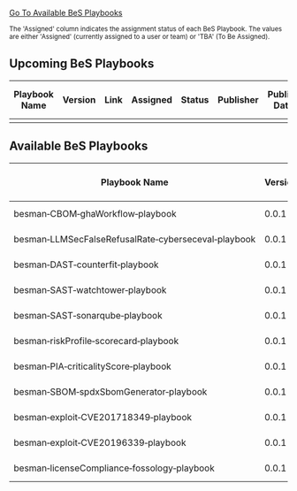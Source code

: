 [Go To Available BeS Playbooks](#available-bes-playbooks)



<sub>The 'Assigned' column indicates the assignment status of each BeS Playbook. The values are either 'Assigned' (currently assigned to a user or team) or 'TBA' (To Be Assigned).<sub>


## Upcoming BeS Playbooks

| Playbook Name | Version | Link | Assigned | Status | Publisher | Publish Date | Last Update Date | Notes |
| ------------- | ------- | ---- | -------- | ------ | --------- | ------------ | ---------------- | ----- |
|               |         |      |          |        |           |              |                  |       |



## Available BeS Playbooks

| Playbook Name                                                         | Version | Link                                                                                                                                              | Status    | Publisher                   | Publish Date | Last Update Date | Notes |
| --------------------------------------------------------------------- | ------- | ------------------------------------------------------------------------------------------------------------------------------------------------- | --------- | --------------------------- | ------------ | ---------------- | ----- |
| besman&#8209;CBOM&#8209;ghaWorkflow&#8209;playbook                    | 0.0.1   | [Link](https://github.com/Be-Secure/besecure-playbooks-store/blob/develop/playbooks/besman-CBOM-ghaWorkflow-playbook-0.0.1.sh)                    | Published | BeS&nbsp;Community&nbsp;Lab | 2025-04-21   | 2025-04-21       |       |
| besman&#8209;LLMSecFalseRefusalRate&#8209;cyberseceval&#8209;playbook | 0.0.1   | [Link](https://github.com/Be-Secure/besecure-playbooks-store/blob/develop/playbooks/besman-LLMSecFalseRefusalRate-cyberseceval-playbook-0.0.1.sh) | Published | BeS&nbsp;Community&nbsp;Lab | 2025-04-21   | 2025-04-21       |       |
| besman&#8209;DAST&#8209;counterfit&#8209;playbook                     | 0.0.1   | [Link](https://github.com/Be-Secure/besecure-playbooks-store/blob/develop/playbooks/besman-counterfit-0.0.1-playbook.sh)                          | Published | BeS&nbsp;Community&nbsp;Lab | 2024-06-12   | 2024-06-12       |       |
| besman&#8209;SAST&#8209;watchtower&#8209;playbook                     | 0.0.1   | [Link](https://github.com/Be-Secure/besecure-playbooks-store/blob/develop/playbooks/besman-watchtower-0.0.1-playbook.sh)                          | Published | BeS&nbsp;Community&nbsp;Lab | 2024-06-12   | 2024-06-12       |       |
| besman&#8209;SAST&#8209;sonarqube&#8209;playbook                      | 0.0.1   | [Link](https://github.com/Be-Secure/besecure-playbooks-store/blob/develop/playbooks/besman-sonarqube-0.0.1-playbook.sh)                           | Published | BeS&nbsp;Community&nbsp;Lab | 2024-05-16   | 2024-05-16       |       |
| besman&#8209;riskProfile&#8209;scorecard&#8209;playbook               | 0.0.1   | [Link](https://github.com/Be-Secure/besecure-playbooks-store/blob/develop/playbooks/besman-scorecard-0.0.1-playbook.sh)                           | Published | BeS&nbsp;Community&nbsp;Lab | 2024-05-06   | 2024-05-06       |       |
| besman&#8209;PIA&#8209;criticalityScore&#8209;playbook                | 0.0.1   | [Link](https://github.com/Be-Secure/besecure-playbooks-store/blob/develop/playbooks/besman-criticality_score-0.0.1-playbook.sh)                   | Published | BeS&nbsp;Community&nbsp;Lab | 2024-04-12   | 2024-04-12       |       |
| besman&#8209;SBOM&#8209;spdxSbomGenerator&#8209;playbook              | 0.0.1   | [Link](https://github.com/Be-Secure/besecure-playbooks-store/blob/develop/playbooks/besman-spdx-sbom-generator-0.0.1-playbook.sh)                 | Published | BeS&nbsp;Community&nbsp;Lab | 2024-02-27   | 2024-02-27       |       |
| besman&#8209;exploit&#8209;CVE201718349&#8209;playbook                | 0.0.1   | [Link](https://github.com/Be-Secure/besecure-playbooks-store/blob/develop/playbooks/besman-CVE-2017-18349-rce-fastjson-playbook.sh)               | Published | BeS&nbsp;Community&nbsp;Lab | 2025-04-20   | 2025-04-20       |       |
| besman&#8209;exploit&#8209;CVE20196339&#8209;playbook                 | 0.0.1   | [Link](https://github.com/Be-Secure/besecure-playbooks-store/blob/develop/playbooks/besman-CVE-2019-6339-rce-drupal-playbook.md)                  | Published | BeS&nbsp;Community&nbsp;Lab | 2025-04-20   | 2025-04-20       |       |
| besman&#8209;licenseCompliance&#8209;fossology&#8209;playbook         | 0.0.1   | [Link](https://github.com/Be-Secure/besecure-playbooks-store/blob/develop/playbooks/besman-fossology-0.0.1-steps.md)                              | Published | BeS&nbsp;Community&nbsp;Lab | 2025-04-21   | 2025-04-21       |       |
